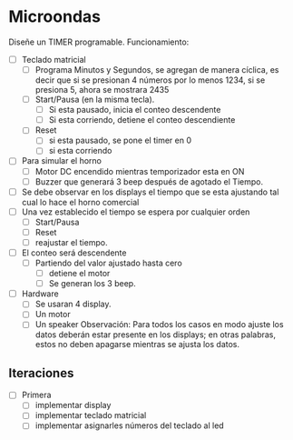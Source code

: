 # Microondas
Diseñe un TIMER programable. 
Funcionamiento: 
- [ ] Teclado matricial
  - [ ] Programa Minutos y Segundos, se agregan de manera cíclica, es decir que si se presionan 4 números por lo menos 1234, si se presiona 5, ahora se mostrara 2435
  - [ ] Start/Pausa (en la misma tecla). 
    - [ ] Si esta pausado, inicia el conteo descendente
    - [ ] Si esta corriendo, detiene el conteo descendiente
  - [ ] Reset
    - [ ] si esta pausado, se pone el timer en 0   
    - [ ] si esta corriendo
- [ ] Para simular el horno 
  - [ ] Motor DC encendido mientras temporizador esta en ON 
  - [ ] Buzzer que generará 3 beep después de agotado el Tiempo. 
- [ ] Se debe observar en los displays el tiempo que se esta ajustando tal cual lo hace el horno comercial 
- [ ] Una vez establecido el tiempo se espera por cualquier orden
  - [ ] Start/Pausa
  - [ ] Reset
  - [ ] reajustar el tiempo.
- [ ] El conteo será descendente
  - [ ] Partiendo del valor ajustado hasta cero 
    - [ ] detiene el motor
    - [ ] Se generan los 3 beep. 
- [ ] Hardware
  - [ ] Se usaran 4 display.
  - [ ] Un motor
  - [ ] Un speaker
Observación: Para todos los casos en modo ajuste los datos deberán estar presente en los displays; en otras 
palabras, estos no deben apagarse mientras se ajusta los datos.

## Iteraciones
- [ ] Primera
  - [ ] implementar display
  - [ ] implementar teclado matricial
  - [ ] implementar asignarles números del teclado al led